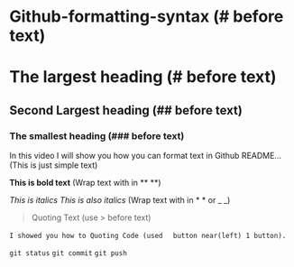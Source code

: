 # Github-formatting-syntax (# before text)
# The largest heading (# before text)
## Second Largest heading (## before text)
### The smallest heading (### before text)
In this video I will show you how you can format text in Github README...(This is just simple text)

**This is bold text** (Wrap text with in ** **)

*This is italics* _This is also italics_ (Wrap text with in * * or _ _)

> Quoting Text (use > before text)

`I showed you how to Quoting Code (used ` ` button near(left) 1 button).`



`git status`
`git commit`
`git push`

